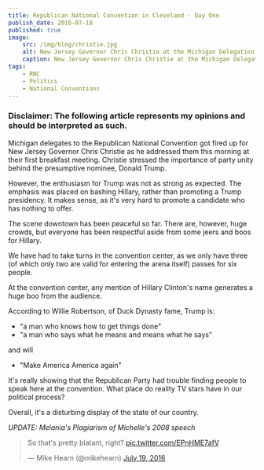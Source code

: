 ```yaml
---
title: Republican National Convention in Cleveland - Day One
publish_date: 2016-07-18
published: true
image:
    src: /img/blog/christie.jpg
    alt: New Jersey Governor Chris Christie at the Michigan Delegation Breakfast
    caption: New Jersey Governor Chris Christie at the Michigan Delegation Breakfast
tags:
    - RNC
    - Politics
    - National Conventions
---
```

### Disclaimer: The following article represents my opinions and should be interpreted as such.

Michigan delegates to the Republican National Convention got fired up for New Jersey Governor Chris Christie as he addressed them this morning at their first breakfast meeting. Christie stressed the importance of party unity behind the presumptive nominee, Donald Trump. 

However, the enthusiasm for Trump was not as strong as expected. The emphasis was placed on bashing Hillary, rather than promoting a Trump presidency. It makes sense, as it's very hard to promote a candidate who has nothing to offer.

The scene downtown has been peaceful so far. There are, however, huge crowds, but everyone has been respectful aside from some jeers and boos for Hillary.

We have had to take turns in the convention center, as we only have three (of which only two are valid for entering the arena itself) passes for six people. 

At the convention center, any mention of Hillary Clinton's name generates a huge boo from the audience.

According to Willie Robertson, of Duck Dynasty fame, Trump is:
+ "a man who knows how to get things done"
+ "a man who says what he means and means what he says"

and will
+ "Make America America again"

It's really showing that the Republican Party had trouble finding people to speak here at the convention. What place do reality TV stars have in our political process? 

Overall, it's a disturbing display of the state of our country.

_UPDATE: Melania's Plagiarism of Michelle's 2008 speech_ <blockquote class="twitter-video" data-lang="en"><p lang="en" dir="ltr">So that&#39;s pretty blatant, right? <a href="https://t.co/EPnHME7afV">pic.twitter.com/EPnHME7afV</a></p>&mdash; Mike Hearn (@mikehearn) <a href="https://twitter.com/mikehearn/status/755260215021432832">July 19, 2016</a></blockquote>
<script async src="//platform.twitter.com/widgets.js" charset="utf-8"></script>